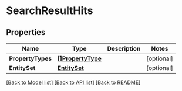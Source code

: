 # SearchResultHits

## Properties

Name | Type | Description | Notes
------------ | ------------- | ------------- | -------------
**PropertyTypes** | [**[]PropertyType**](PropertyType.md) |  | [optional] 
**EntitySet** | [**EntitySet**](EntitySet.md) |  | [optional] 

[[Back to Model list]](../README.md#documentation-for-models) [[Back to API list]](../README.md#documentation-for-api-endpoints) [[Back to README]](../README.md)


